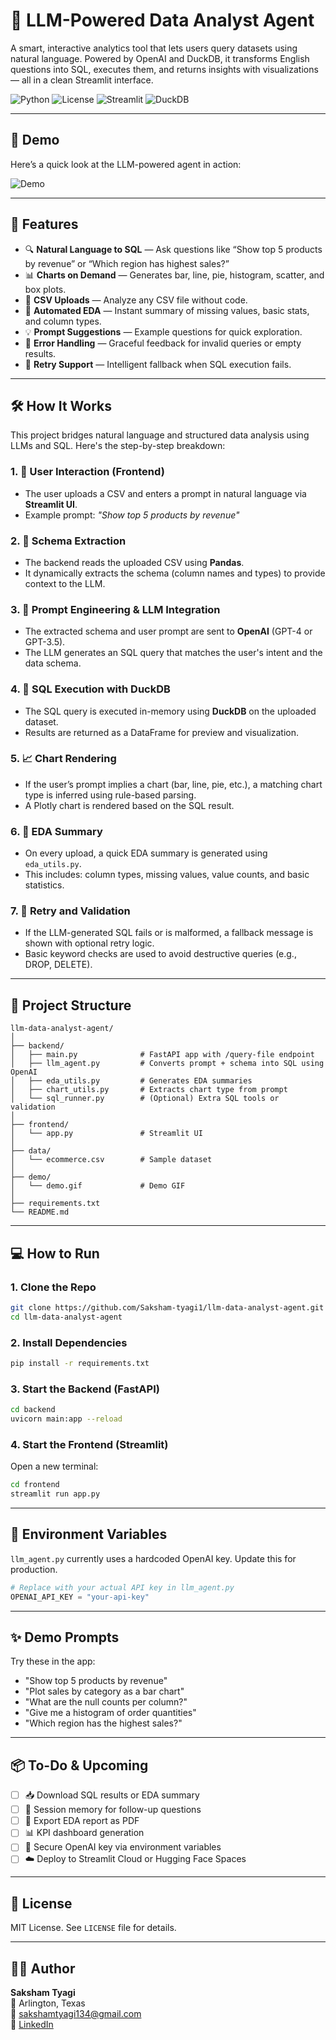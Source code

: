 # 🧠 LLM-Powered Data Analyst Agent
A smart, interactive analytics tool that lets users query datasets using natural language. Powered by OpenAI and DuckDB, it transforms English questions into SQL, executes them, and returns insights with visualizations — all in a clean Streamlit interface.

![Python](https://img.shields.io/badge/python-3.9+-blue)
![License](https://img.shields.io/badge/license-MIT-green)
![Streamlit](https://img.shields.io/badge/Streamlit-%E2%9C%94-red)
![DuckDB](https://img.shields.io/badge/Backend-DuckDB-lightgrey)

---

## 🎥 Demo

Here’s a quick look at the LLM-powered agent in action:

![Demo](https://github.com/Saksham-tyagi1/llm-data-analyst-agent/blob/main/demo/demo.gif?raw=true)

---

## 🚀 Features

- 🔍 **Natural Language to SQL** — Ask questions like “Show top 5 products by revenue” or “Which region has highest sales?”
- 📊 **Charts on Demand** — Generates bar, line, pie, histogram, scatter, and box plots.
- 📁 **CSV Uploads** — Analyze any CSV file without code.
- 🧠 **Automated EDA** — Instant summary of missing values, basic stats, and column types.
- 💡 **Prompt Suggestions** — Example questions for quick exploration.
- 🧼 **Error Handling** — Graceful feedback for invalid queries or empty results.
- 🔁 **Retry Support** — Intelligent fallback when SQL execution fails.

---

## 🛠️ How It Works

This project bridges natural language and structured data analysis using LLMs and SQL. Here's the step-by-step breakdown:

### 1. 🔁 User Interaction (Frontend)
- The user uploads a CSV and enters a prompt in natural language via **Streamlit UI**.
- Example prompt: *"Show top 5 products by revenue"*

### 2. 📄 Schema Extraction
- The backend reads the uploaded CSV using **Pandas**.
- It dynamically extracts the schema (column names and types) to provide context to the LLM.

### 3. 🤖 Prompt Engineering & LLM Integration
- The extracted schema and user prompt are sent to **OpenAI** (GPT-4 or GPT-3.5).
- The LLM generates an SQL query that matches the user's intent and the data schema.

### 4. 🦆 SQL Execution with DuckDB
- The SQL query is executed in-memory using **DuckDB** on the uploaded dataset.
- Results are returned as a DataFrame for preview and visualization.

### 5. 📈 Chart Rendering
- If the user’s prompt implies a chart (bar, line, pie, etc.), a matching chart type is inferred using rule-based parsing.
- A Plotly chart is rendered based on the SQL result.

### 6. 🧠 EDA Summary
- On every upload, a quick EDA summary is generated using `eda_utils.py`.
- This includes: column types, missing values, value counts, and basic statistics.

### 7. 🔄 Retry and Validation
- If the LLM-generated SQL fails or is malformed, a fallback message is shown with optional retry logic.
- Basic keyword checks are used to avoid destructive queries (e.g., DROP, DELETE).

---

## 📂 Project Structure

```
llm-data-analyst-agent/
│
├── backend/
│   ├── main.py              # FastAPI app with /query-file endpoint
│   ├── llm_agent.py         # Converts prompt + schema into SQL using OpenAI
│   ├── eda_utils.py         # Generates EDA summaries
│   ├── chart_utils.py       # Extracts chart type from prompt
│   └── sql_runner.py        # (Optional) Extra SQL tools or validation
│
├── frontend/
│   └── app.py               # Streamlit UI
│
├── data/
│   └── ecommerce.csv        # Sample dataset
│
├── demo/
│   └── demo.gif             # Demo GIF
│
├── requirements.txt
└── README.md
```

---

## 💻 How to Run

### 1. Clone the Repo

```bash
git clone https://github.com/Saksham-tyagi1/llm-data-analyst-agent.git
cd llm-data-analyst-agent
```

### 2. Install Dependencies

```bash
pip install -r requirements.txt
```

### 3. Start the Backend (FastAPI)

```bash
cd backend
uvicorn main:app --reload
```

### 4. Start the Frontend (Streamlit)

Open a new terminal:

```bash
cd frontend
streamlit run app.py
```

---

## 🔐 Environment Variables

`llm_agent.py` currently uses a hardcoded OpenAI key. Update this for production.

```python
# Replace with your actual API key in llm_agent.py
OPENAI_API_KEY = "your-api-key"
```

---

## ✨ Demo Prompts

Try these in the app:

- "Show top 5 products by revenue"
- "Plot sales by category as a bar chart"
- "What are the null counts per column?"
- "Give me a histogram of order quantities"
- "Which region has the highest sales?"

---

## 📦 To-Do & Upcoming

- [ ] 📥 Download SQL results or EDA summary
- [ ] 🧠 Session memory for follow-up questions
- [ ] 📝 Export EDA report as PDF
- [ ] 📊 KPI dashboard generation
- [ ] 🔐 Secure OpenAI key via environment variables
- [ ] ☁️ Deploy to Streamlit Cloud or Hugging Face Spaces

---

## 📜 License

MIT License. See `LICENSE` file for details.

---

## 👨‍💻 Author

**Saksham Tyagi**  
📍 Arlington, Texas  
📧 [sakshamtyagi134@gmail.com](mailto:sakshamtyagi134@gmail.com)  
🔗 [LinkedIn](https://www.linkedin.com/in/saksham-tyagi-84167a200/)
